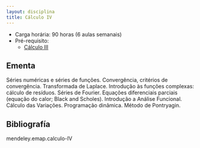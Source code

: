 ```yaml
---
layout: disciplina
title: Cálculo IV
---
```


- Carga horária: 90 horas (6 aulas semanais)
- Pré-requisito:
    - [Cálculo III](calculo-III.html)

## Ementa

Séries numéricas e séries de funções. Convergência,
critérios de convergência. Transformada de Laplace. Introdução às
funções complexas: cálculo de resíduos.  Séries de Fourier. Equações
diferenciais parciais (equação do calor; Black and Scholes).
Introdução a Análise Funcional. Cálculo das Variações. Programação
dinâmica. Método de Pontryagin.

## Bibliografía

mendeley.emap.calculo-IV
